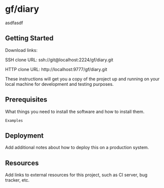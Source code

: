 # gf/diary

asdfasdf

## Getting Started

Download links:

SSH clone URL: ssh://git@localhost:2224/gf/diary.git

HTTP clone URL: http://localhost:9777/gf/diary.git



These instructions will get you a copy of the project up and running on your local machine for development and testing purposes.

## Prerequisites

What things you need to install the software and how to install them.

```
Examples
```

## Deployment

Add additional notes about how to deploy this on a production system.

## Resources

Add links to external resources for this project, such as CI server, bug tracker, etc.
